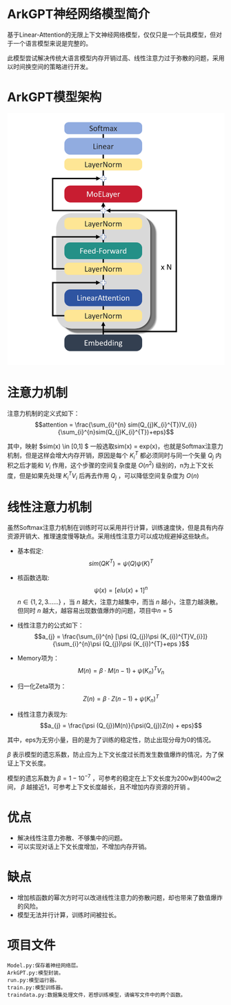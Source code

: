 # ArkGPT神经网络模型简介
基于Linear-Attention的无限上下文神经网络模型，仅仅只是一个玩具模型，但对于一个语言模型来说是完整的。

此模型尝试解决传统大语言模型内存开销过高、线性注意力过于弥散的问题，采用以时间换空间的策略进行开发。
# ArkGPT模型架构
![模型架构](./Model%20Structure/ModelStructure.png)

# 注意力机制
注意力机制的定义式如下：
    $$attention = \frac{\sum_{i}^{n} sim(Q_{j}K_{i}^{T})V_{i}}{\sum_{i}^{n}sim(Q_{j}K_{i}^{T})+eps}$$

其中，映射
    $sim(x) \in [0,1] $
一般选取sim(x) = exp(x)，也就是Softmax注意力机制，但是这样会增大内存开销，原因是每个
    $K_{i}^{T}$
都必须同时与同一个矢量
    $Q_{j}$
内积之后才能和
    $V_{i}$
作用，这个步骤的空间复杂度是
    $O(n^2)$
级别的，n为上下文长度，但是如果先处理
    $K_{i}^{T}V_{i}$
后再去作用
    $Q_{j}$
，可以降低空间复杂度为
    $O(n)$

# 线性注意力机制
虽然Softmax注意力机制在训练时可以采用并行计算，训练速度快，但是具有内存资源开销大、推理速度慢等缺点。采用线性注意力可以成功规避掉这些缺点。

* 基本假定:
    $$sim(QK^{T}) = \psi(Q)\psi(K)^{T}$$

* 核函数选取: 
    $$\psi(x) = [elu(x)+1]^{n}$$
    $n\in \{1,2,3……\}$
，当
    $n$
越大，注意力越集中，而当
    $n$
越小，注意力越涣散。但同时
    $n$
越大，越容易出现数值爆炸的问题，项目中$n = 5$

* 线性注意力的公式如下：
    $$a_{j} = \frac{\sum_{i}^{n} [\psi (Q_{j})\psi (K_{i})^{T}V_{i}]}{\sum_{i}^{n}\psi (Q_{j})\psi (K_{i})^{T}+eps }$$

* Memory项为：
    $$M(n) = \beta\cdot M(n-1) + \psi (K_{n})^{T}V_{n}$$

* 归一化Zeta项为：
    $$Z(n) = \beta\cdot Z(n-1) + \psi (K_{n})^{T}$$

* 线性注意力表现为:
    $$a_{j} = \frac{\psi (Q_{j})M(n)}{\psi(Q_{j})Z(n) + eps}$$

其中，eps为无穷小量，目的是为了训练的稳定性，防止出现分母为0的情况。

$\beta$
表示模型的遗忘系数，防止应为上下文长度过长而发生数值爆炸的情况，为了保证上下文长度。

模型的遗忘系数为
$\beta = 1-10^{-7}$
，可参考的稳定在上下文长度为200w到400w之间，
$\beta$
越接近1，可参考上下文长度越长，且不增加内存资源的开销
。

# 优点
* 解决线性注意力弥散、不够集中的问题。
* 可以实现对话上下文长度增加，不增加内存开销。
# 缺点
* 增加核函数的幂次方时可以改进线性注意力的弥散问题，却也带来了数值爆炸的风险。
* 模型无法并行计算，训练时间被拉长。
# 项目文件
    Model.py:保存着神经网络层。
    ArkGPT.py:模型封装。
    run.py:模型运行器。
    train.py:模型训练器。
    traindata.py:数据集处理文件，若想训练模型，请编写文件中的两个函数。


